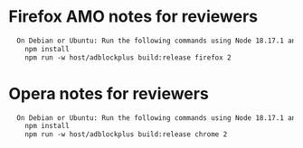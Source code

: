 # Firefox AMO notes for reviewers
```md
  On Debian or Ubuntu: Run the following commands using Node 18.17.1 and npm 9.6.7:
    npm install
    npm run -w host/adblockplus build:release firefox 2
```

# Opera notes for reviewers
```md
  On Debian or Ubuntu: Run the following commands using Node 18.17.1 and npm 9.6.7:
    npm install
    npm run -w host/adblockplus build:release chrome 2
```
